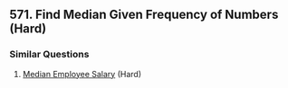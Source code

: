 <!--|This file generated by command(leetcode description); DO NOT EDIT.    |-->
<!--+----------------------------------------------------------------------+-->
<!--|@author    Openset <openset.wang@gmail.com>                           |-->
<!--|@link      https://github.com/openset                                 |-->
<!--|@home      https://github.com/openset/leetcode                        |-->
<!--+----------------------------------------------------------------------+-->

## 571. Find Median Given Frequency of Numbers (Hard)



### Similar Questions
  1. [Median Employee Salary](https://github.com/openset/leetcode/tree/master/problems/median-employee-salary) (Hard)
